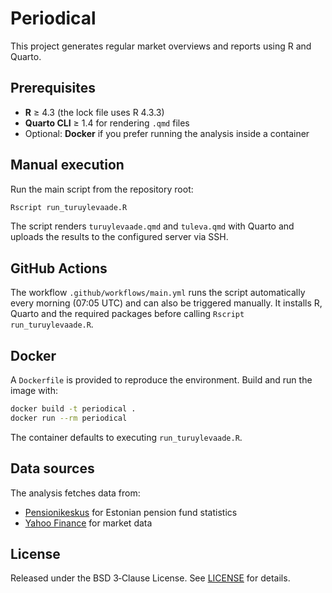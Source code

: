 # Periodical

This project generates regular market overviews and reports using R and Quarto.

## Prerequisites

- **R** &ge; 4.3 (the lock file uses R 4.3.3)
- **Quarto CLI** &ge; 1.4 for rendering `.qmd` files
- Optional: **Docker** if you prefer running the analysis inside a container

## Manual execution

Run the main script from the repository root:

```sh
Rscript run_turuylevaade.R
```

The script renders `turuylevaade.qmd` and `tuleva.qmd` with Quarto and uploads the
results to the configured server via SSH.

## GitHub Actions

The workflow `.github/workflows/main.yml` runs the script automatically every
morning (07:05&nbsp;UTC) and can also be triggered manually. It installs R,
Quarto and the required packages before calling `Rscript run_turuylevaade.R`.

## Docker

A `Dockerfile` is provided to reproduce the environment. Build and run the image
with:

```sh
docker build -t periodical .
docker run --rm periodical
```

The container defaults to executing `run_turuylevaade.R`.

## Data sources

The analysis fetches data from:

- [Pensionikeskus](https://www.pensionikeskus.ee/) for Estonian pension fund
  statistics
- [Yahoo Finance](https://finance.yahoo.com/) for market data

## License

Released under the BSD&nbsp;3‑Clause License. See [LICENSE](LICENSE) for details.

